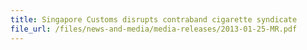 ```yaml
---
title: Singapore Customs disrupts contraband cigarette syndicate 
file_url: /files/news-and-media/media-releases/2013-01-25-MR.pdf
---
```

